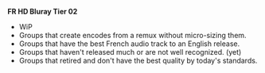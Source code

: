 <!-- markdownlint-disable MD041-->
**FR HD Bluray Tier 02**<br>

- WiP
- Groups that create encodes from a remux without micro-sizing them.
- Groups that have the best French audio track to an English release.
- Groups that haven't released much or are not well recognized. (yet)
- Groups that retired and don't have the best quality by today's standards.
<!-- markdownlint-enable MD041-->

